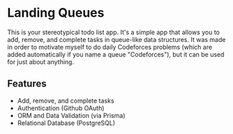 # Landing Queues

This is your stereotypical todo list app. It's a simple app that allows you to add, remove, and complete tasks in
queue-like data structures. It was made in order to motivate myself to do daily Codeforces problems (which are added automatically if you name a queue "Codeforces"), but it can be used for just about anything.

## Features
- Add, remove, and complete tasks
- Authentication (Github OAuth)
- ORM and Data Validation (via Prisma)
- Relational Database (PostgreSQL)
